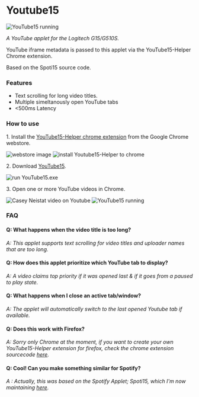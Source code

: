 # Youtube15 
![YouTube15 running](http://i.imgur.com/Dfie2pb.png)

*A YouTube applet for the Logitech G15/G510S.* 

YouTube iframe metadata is passed to this applet via the YouTube15-Helper Chrome extension.

Based on the Spoti15 source code.

### Features
+ Text scrolling for long video titles.
+ Multiple simeltanously open YouTube tabs
+ <500ms Latency

### How to use
1\. Install the [YouTube15-Helper chrome extension](https://chrome.google.com/webstore/detail/youtube15-chrome-helper/mhlihjndbfelgbinhmdedmafmfcpndcj) from the Google Chrome webstore.

![webstore image](http://i.imgur.com/04oMR5l.png)
![install Youtube15-Helper to chrome](http://i.imgur.com/LE7yJQz.png)

2\. Download [YouTube15](https://github.com/haidarn2/Youtube15/releases/download/1.1/YouTube15_v1.1.zip).

![run YouTube15.exe](http://i.imgur.com/4LvhtsM.png)

3\. Open one or more YouTube videos in Chrome.

![Casey Neistat video on Youtube](http://i.imgur.com/32tMnfQ.png)
![YouTube15 running](http://i.imgur.com/Dfie2pb.png)

### FAQ
#### Q: What happens when the video title is too long?
*A: This applet supports text scrolling for video titles and uploader names that are too long.*

#### Q: How does this applet prioritize which YouTube tab to display?
*A: A video claims top priority if it was opened last & if it goes from a paused to play state.*

#### Q: What happens when I close an active tab/window?
*A: The applet will automatically switch to the last opened Youtube tab if available.*
      
#### Q: Does this work with Firefox?
*A: Sorry only Chrome at the moment, if you want to create your own YouTube15-Helper extension for firefox, check the chrome extension sourcecode [here](https://github.com/haidarn2/Youtube15/tree/master/YouTube15-Helper).*
      
#### Q: Cool! Can you make something similar for Spotify?
*A : Actually, this was based on the Spotify Applet; Spoti15, which I'm now maintaining [here](https://github.com/haidarn2/Spoti15).*
